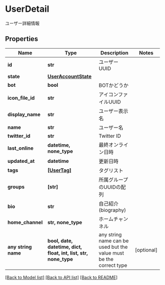 # UserDetail

ユーザー詳細情報

## Properties
Name | Type | Description | Notes
------------ | ------------- | ------------- | -------------
**id** | **str** | ユーザーUUID | 
**state** | [**UserAccountState**](UserAccountState.md) |  | 
**bot** | **bool** | BOTかどうか | 
**icon_file_id** | **str** | アイコンファイルUUID | 
**display_name** | **str** | ユーザー表示名 | 
**name** | **str** | ユーザー名 | 
**twitter_id** | **str** | Twitter ID | 
**last_online** | **datetime, none_type** | 最終オンライン日時 | 
**updated_at** | **datetime** | 更新日時 | 
**tags** | [**[UserTag]**](UserTag.md) | タグリスト | 
**groups** | **[str]** | 所属グループのUUIDの配列 | 
**bio** | **str** | 自己紹介(biography) | 
**home_channel** | **str, none_type** | ホームチャンネル | 
**any string name** | **bool, date, datetime, dict, float, int, list, str, none_type** | any string name can be used but the value must be the correct type | [optional]

[[Back to Model list]](../README.md#documentation-for-models) [[Back to API list]](../README.md#documentation-for-api-endpoints) [[Back to README]](../README.md)


